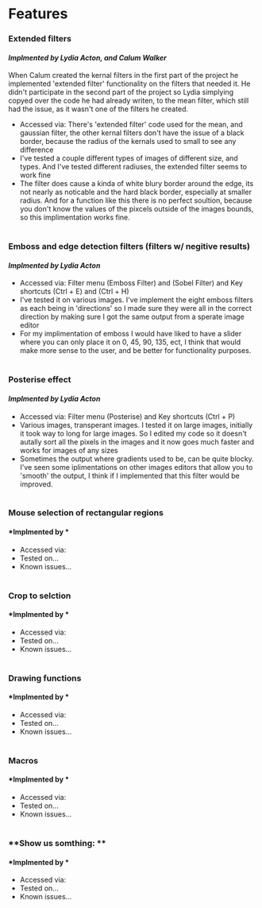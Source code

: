 # Features

### **Extended filters**
#### *Implmented by Lydia Acton, and Calum Walker*
When Calum created the kernal filters in the first part of the project he implemented 'extended filter' functionality on the filters that needed it. He didn't participate in the second part of the project so Lydia simplying copyed over the code he had already writen, to the mean filter, which still had the issue, as it wasn't one of the filters he created. 
- Accessed via: There's 'extended filter' code used for the mean, and gaussian filter, the other kernal filters don't have the issue of a black border, because the radius of the kernals used to small to see any difference
- I've tested a couple different types of images of different size, and types. And I've tested different radiuses, the extended filter seems to work fine
- The filter does cause a kinda of white blury border around the edge, its not nearly as noticable and the hard black border, especially at smaller radius. And for a function like this there is no perfect soultion, because you don't know the values of the pixcels outside of the images bounds, so this implimentation works fine. 
<br/><br/>

### **Emboss and edge detection filters (filters w/ negitive results)**
#### *Implmented by Lydia Acton*
- Accessed via: Filter menu (Emboss Filter) and (Sobel Filter) and Key shortcuts (Ctrl + E) and (Ctrl + H)
- I've tested it on various images. I've implement the eight emboss filters as each being in 'directions' so I made sure they were all in the correct direction by making sure I got the same output from a sperate image editor
- For my implimentation of emboss I would have liked to have a slider where you can only place it on 0, 45, 90, 135, ect, I think that would make more sense to the user, and be better for functionality purposes.
<br/><br/>

### **Posterise effect**
#### *Implmented by Lydia Acton*
- Accessed via: Filter menu (Posterise) and Key shortcuts (Ctrl + P)
- Various images, transperant images. I tested it on large images, initially it took way to long for large images. So I edited my code so it doesn't autally sort all the pixels in the images and it now goes much faster and works for images of any sizes
- Sometimes the output where gradients used to be, can be quite blocky. I've seen some iplimentations on other images editors that allow you to 'smooth' the output, I think if I implemented that this filter would be improved. 
<br/><br/>

### **Mouse selection of rectangular regions**
#### *Implmented by *
- Accessed via: 
- Tested on...
- Known issues...
<br/><br/>

### **Crop to selction**
#### *Implmented by *
- Accessed via: 
- Tested on...
- Known issues...
<br/><br/>

### **Drawing functions**
#### *Implmented by *
- Accessed via: 
- Tested on...
- Known issues...
<br/><br/>

### **Macros**
#### *Implmented by *
- Accessed via: 
- Tested on...
- Known issues...
<br/><br/>

### **Show us somthing: **
#### *Implmented by *
- Accessed via: 
- Tested on...
- Known issues...
<br/><br/>